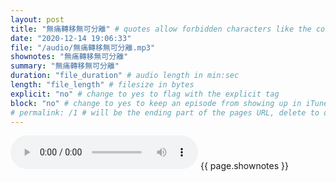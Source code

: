 ```yaml
---
layout: post
title: "無痛轉移無可分離" # quotes allow forbidden characters like the colon
date: "2020-12-14 19:06:33"
file: "/audio/無痛轉移無可分離.mp3"
shownotes: "無痛轉移無可分離"
summary: "無痛轉移無可分離"
duration: "file_duration" # audio length in min:sec
length: "file_length" # filesize in bytes
explicit: "no" # change to yes to flag with the explicit tag
block: "no" # change to yes to keep an episode from showing up in iTunes
# permalink: /1 # will be the ending part of the pages URL, delete to default to the title
---
```


<audio controls>
<source src="{{site.url}}{{site.baseurl}}{{ page.file }}" type="audio/x-mp3">
Your browser does not support the audio element.
</audio>
{{ page.shownotes }}
